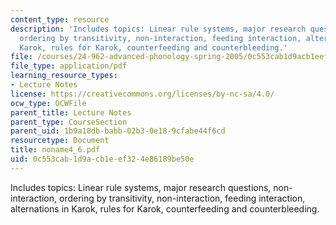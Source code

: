 ```yaml
---
content_type: resource
description: 'Includes topics: Linear rule systems, major research questions, non-interaction,
  ordering by transitivity, non-interaction, feeding interaction, alternations in
  Karok, rules for Karok, counterfeeding and counterbleeding.'
file: /courses/24-962-advanced-phonology-spring-2005/0c553cab1d9acb1eef324e86189be50e_noname4_6.pdf
file_type: application/pdf
learning_resource_types:
- Lecture Notes
license: https://creativecommons.org/licenses/by-nc-sa/4.0/
ocw_type: OCWFile
parent_title: Lecture Notes
parent_type: CourseSection
parent_uid: 1b9a18db-babb-02b3-0e18-9cfabe44f6cd
resourcetype: Document
title: noname4_6.pdf
uid: 0c553cab-1d9a-cb1e-ef32-4e86189be50e
---
```

Includes topics: Linear rule systems, major research questions, non-interaction, ordering by transitivity, non-interaction, feeding interaction, alternations in Karok, rules for Karok, counterfeeding and counterbleeding.